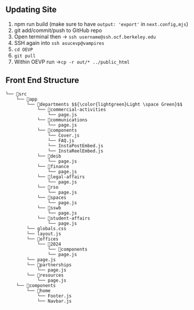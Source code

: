## Updating Site
1. npm run build (make sure to have ```output: 'export'``` in ```next.config,mjs```)
2. git add/commit/push to GitHub repo
3. Open terminal then -> ```ssh username@ssh.ocf.berkeley.edu```
3. SSH again into ```ssh asucevp@vampires```
4. ```cd OEVP```
5. ```git pull```
6. Within OEVP run ->```cp -r out/* ../public_html```

## Front End Structure
```
└── 📁src
    └── 📁app
        └── 📁departments $${\color{lightgreen}Light \space Green}$$
            └── 📁commercial-activities
                └── page.js
            └── 📁communications
                └── page.js
            └── 📁components
                └── Cover.js
                └── FAQ.js
                └── InstaPostEmbed.js
                └── InstaReelEmbed.js
            └── 📁deib
                └── page.js
            └── 📁finance
                └── page.js
            └── 📁legal-affairs
                └── page.js
            └── 📁rso
                └── page.js
            └── 📁spaces
                └── page.js
            └── 📁sswb
                └── page.js
            └── 📁student-affairs
                └── page.js
        └── globals.css
        └── layout.js
        └── 📁offices
            └── 📁2024
                └── 📁components
                └── page.js
        └── page.js
        └── 📁partnerships
            └── page.js
        └── 📁resources
            └── page.js
    └── 📁components
        └── 📁home
            └── Footer.js
            └── Navbar.js
```
